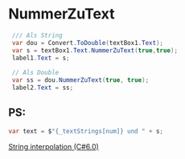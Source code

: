 # NummerZuText
```cs
 /// Als String
 var dou = Convert.ToDouble(textBox1.Text);
 var s = textBox1.Text.NummerZuText(true,true);
 label1.Text = s;
 
 // Als Double            
 var ss = dou.NummerZuText(true, true);
 label2.Text = ss;
```

## PS:
```cs
var text = $"{_textStrings[num]} und " + s;
```
[String interpolation (C#6.0)](https://github.com/dotnet/roslyn/wiki/New-Language-Features-in-C%23-6#string-interpolation)
